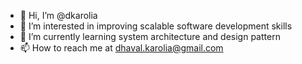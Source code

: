 - 👋 Hi, I’m @dkarolia
- 👀 I’m interested in improving scalable software development skills
- 🌱 I’m currently learning system architecture and design pattern
- 📫 How to reach me at dhaval.karolia@gmail.com

<!---
dkarolia/dkarolia is a ✨ special ✨ repository because its `README.md` (this file) appears on your GitHub profile.
You can click the Preview link to take a look at your changes.
--->
